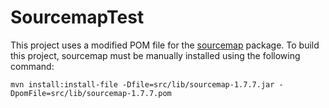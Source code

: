 # SourcemapTest

This project uses a modified POM file for the [sourcemap](https://mvnrepository.com/artifact/com.atlassian.sourcemap/sourcemap) package. To build this project, sourcemap must be manually installed using the following command:

```
mvn install:install-file -Dfile=src/lib/sourcemap-1.7.7.jar -DpomFile=src/lib/sourcemap-1.7.7.pom
```
